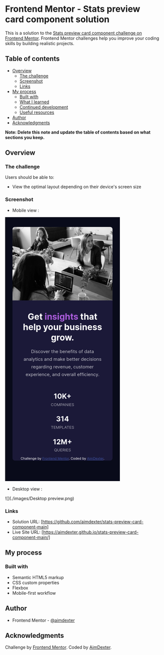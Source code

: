 # Frontend Mentor - Stats preview card component solution

This is a solution to the [Stats preview card component challenge on Frontend Mentor](https://www.frontendmentor.io/challenges/stats-preview-card-component-8JqbgoU62). Frontend Mentor challenges help you improve your coding skills by building realistic projects. 

## Table of contents

- [Overview](#overview)
  - [The challenge](#the-challenge)
  - [Screenshot](#screenshot)
  - [Links](#links)
- [My process](#my-process)
  - [Built with](#built-with)
  - [What I learned](#what-i-learned)
  - [Continued development](#continued-development)
  - [Useful resources](#useful-resources)
- [Author](#author)
- [Acknowledgments](#acknowledgments)

**Note: Delete this note and update the table of contents based on what sections you keep.**

## Overview

### The challenge

Users should be able to:

- View the optimal layout depending on their device's screen size

### Screenshot

- Mobile view :

![](./images/screenshot.jpg)

- Desktop view :

![](./images/Desktop preview.png)


### Links

- Solution URL: [https://github.com/aimdexter/stats-preview-card-component-main]
- Live Site URL: [https://aimdexter.github.io/stats-preview-card-component-main/]

## My process

### Built with

- Semantic HTML5 markup
- CSS custom properties
- Flexbox
- Mobile-first workflow

## Author

- Frontend Mentor - [@aimdexter](https://www.frontendmentor.io/profile/aimdexter)


## Acknowledgments

  Challenge by <a href="https://www.frontendmentor.io?ref=challenge" target="_blank">Frontend Mentor</a>.
  Coded by <a href="https://github.com/aimdexter/">AimDexter</a>.